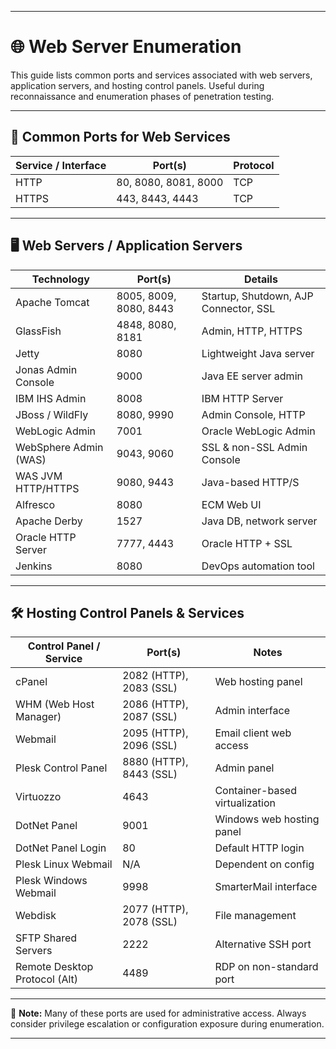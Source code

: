 
---

# 🌐 Web Server Enumeration

This guide lists common ports and services associated with web servers, application servers, and hosting control panels. Useful during reconnaissance and enumeration phases of penetration testing.

---

## 📌 Common Ports for Web Services

| **Service / Interface** | **Port(s)**             | **Protocol** |
|-------------------------|-------------------------|--------------|
| HTTP                    | 80, 8080, 8081, 8000     | TCP          |
| HTTPS                   | 443, 8443, 4443          | TCP          |

---

## 🖥️ Web Servers / Application Servers

| **Technology**                 | **Port(s)**                       | **Details**                                        |
|-------------------------------|-----------------------------------|---------------------------------------------------|
| Apache Tomcat                 | 8005, 8009, 8080, 8443            | Startup, Shutdown, AJP Connector, SSL             |
| GlassFish                     | 4848, 8080, 8181                  | Admin, HTTP, HTTPS                                |
| Jetty                         | 8080                              | Lightweight Java server                           |
| Jonas Admin Console           | 9000                              | Java EE server admin                              |
| IBM IHS Admin                 | 8008                              | IBM HTTP Server                                   |
| JBoss / WildFly               | 8080, 9990                        | Admin Console, HTTP                               |
| WebLogic Admin                | 7001                              | Oracle WebLogic Admin                             |
| WebSphere Admin (WAS)        | 9043, 9060                        | SSL & non-SSL Admin Console                       |
| WAS JVM HTTP/HTTPS           | 9080, 9443                        | Java-based HTTP/S                                 |
| Alfresco                     | 8080                              | ECM Web UI                                        |
| Apache Derby                 | 1527                              | Java DB, network server                           |
| Oracle HTTP Server           | 7777, 4443                        | Oracle HTTP + SSL                                 |
| Jenkins                      | 8080                              | DevOps automation tool                            |

---

## 🛠️ Hosting Control Panels & Services

| **Control Panel / Service**    | **Port(s)**                      | **Notes**                                         |
|-------------------------------|----------------------------------|--------------------------------------------------|
| cPanel                        | 2082 (HTTP), 2083 (SSL)          | Web hosting panel                                |
| WHM (Web Host Manager)        | 2086 (HTTP), 2087 (SSL)          | Admin interface                                   |
| Webmail                       | 2095 (HTTP), 2096 (SSL)          | Email client web access                          |
| Plesk Control Panel           | 8880 (HTTP), 8443 (SSL)          | Admin panel                                      |
| Virtuozzo                     | 4643                             | Container-based virtualization                   |
| DotNet Panel                  | 9001                             | Windows web hosting panel                        |
| DotNet Panel Login            | 80                               | Default HTTP login                               |
| Plesk Linux Webmail           | N/A                              | Dependent on config                              |
| Plesk Windows Webmail         | 9998                             | SmarterMail interface                            |
| Webdisk                       | 2077 (HTTP), 2078 (SSL)          | File management                                   |
| SFTP Shared Servers           | 2222                             | Alternative SSH port                             |
| Remote Desktop Protocol (Alt) | 4489                             | RDP on non-standard port                         |

---

🧠 **Note:** Many of these ports are used for administrative access. Always consider privilege escalation or configuration exposure during enumeration.

---

